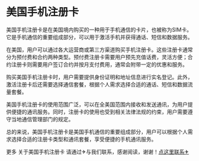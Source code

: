 # 美国手机注册卡

美国手机注册卡是在美国境内购买的一种用于手机通信的卡片，也被称为SIM卡。它是手机通信的重要组成部分，可以用于激活手机并获得通话、短信和数据服务。

在美国，用户可以通过各大运营商或第三方渠道购买手机注册卡。这些注册卡通常分为预付费和合约两种类型。预付费注册卡需要用户预先充值话费，灵活方便；合约注册卡则需要用户签订合约并按月支付费用，通常会附带一定的优惠和服务。

购买美国手机注册卡时，用户需要提供身份证明和地址信息进行实名登记。此外，激活注册卡后还需要选择通信套餐，根据个人需求选择合适的通话、短信和数据流量套餐。

美国手机注册卡的使用范围广泛，可以在全美国范围内接收和发送通讯，为用户提供便捷的通讯服务。同时，注册卡的使用也受到相关法律法规的约束，用户需要遵守当地通信管理部门的规定。

总的来说，美国手机注册卡是美国手机通信的重要组成部分，用户可以根据个人需求选择合适的注册卡类型和通讯套餐，享受便捷的手机通讯服务。

更多 关于美国手机注册卡 请通过✈与我们联系，感谢阅读，谢谢！[点这里联系✈](https://gg.k02.cc)